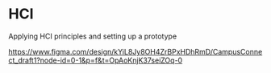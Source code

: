 # HCI
Applying HCI principles and setting up a prototype

https://www.figma.com/design/kYiL8Jy8OH4ZrBPxHDhRmD/CampusConnect_draft1?node-id=0-1&p=f&t=OpAoKnjK37seiZOq-0
